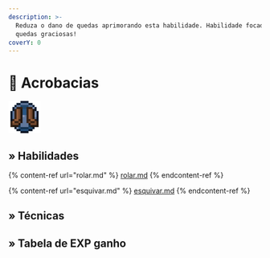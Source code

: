 ```yaml
---
description: >-
  Reduza o dano de quedas aprimorando esta habilidade. Habilidade focada em
  quedas graciosas!
coverY: 0
---
```


# 👞 Acrobacias

![](../../../../.gitbook/assets/AcrobaticsSkill.webp)

## » Habilidades

{% content-ref url="rolar.md" %}
[rolar.md](rolar.md)
{% endcontent-ref %}

{% content-ref url="esquivar.md" %}
[esquivar.md](esquivar.md)
{% endcontent-ref %}

## » Técnicas

## » Tabela de EXP ganho
